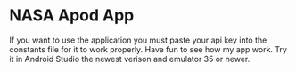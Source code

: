 # NASA Apod App
If you want to use the application you must paste your api key into the constants file for it to work properly.
Have fun to see how my app work. Try it in Android Studio the newest verison and emulator 35 or newer.
